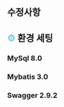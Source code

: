 ## 수정사항

## <span style="color:#6ecde3">⚙ </span>환경 세팅
### MySql 8.0
### Mybatis 3.0
### Swagger 2.9.2